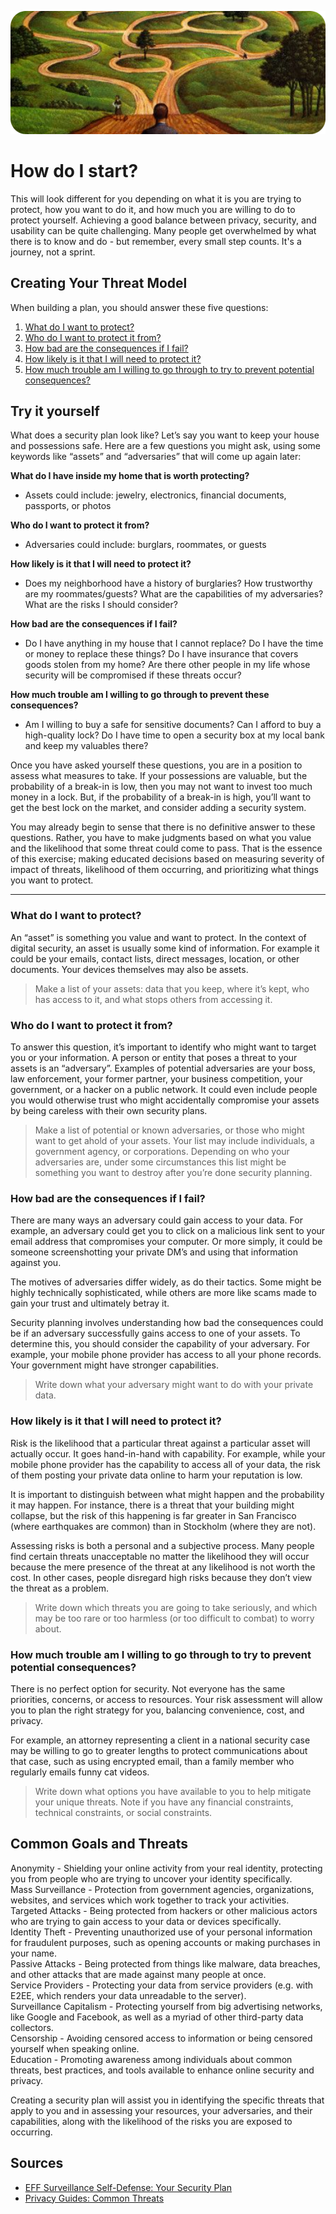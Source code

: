 ![Cover](../assets/journey.png)

# How do I start?

This will look different for you depending on what it is you are trying to protect, how you want to do it, and how much you are willing to do to protect yourself. Achieving a good balance between privacy, security, and usability can be quite challenging. Many people get overwhelmed by what there is to know and do - but remember, every small step counts. It's a journey, not a sprint.


## Creating Your Threat Model

When building a plan, you should answer these five questions:

1. [What do I want to protect?](#_1-what-do-i-want-to-protect)
2. [Who do I want to protect it from?](#_2-who-do-i-want-to-protect-it-from)
3. [How bad are the consequences if I fail?](#_3-how-bad-are-the-consequences-if-i-fail)
4. [How likely is it that I will need to protect it?](#_4-how-likely-is-it-that-i-will-need-to-protect-it)
5. [How much trouble am I willing to go through to try to prevent potential consequences?](#_5-how-much-trouble-am-i-willing-to-go-through-to-try-to-prevent-potential-consequences)

## Try it yourself

What does a security plan look like? Let’s say you want to keep your house and possessions safe. Here are a few questions you might ask, using some keywords like “assets” and “adversaries” that will come up again later:

**What do I have inside my home that is worth protecting?**
- Assets could include: jewelry, electronics, financial documents, passports, or photos

**Who do I want to protect it from?**
- Adversaries could include: burglars, roommates, or guests

**How likely is it that I will need to protect it?**
- Does my neighborhood have a history of burglaries? How trustworthy are my roommates/guests? What are the capabilities of my adversaries? What are the risks I should consider?

**How bad are the consequences if I fail?**
- Do I have anything in my house that I cannot replace? Do I have the time or money to replace these things? Do I have insurance that covers goods stolen from my home? Are there other people in my life whose security will be compromised if these threats occur?

**How much trouble am I willing to go through to prevent these consequences?**
- Am I willing to buy a safe for sensitive documents? Can I afford to buy a high-quality lock? Do I have time to open a security box at my local bank and keep my valuables there?

Once you have asked yourself these questions, you are in a position to assess what measures to take. If your possessions are valuable, but the probability of a break-in is low, then you may not want to invest too much money in a lock. But, if the probability of a break-in is high, you’ll want to get the best lock on the market, and consider adding a security system.

You may already begin to sense that there is no definitive answer to these questions. Rather, you have to make judgments based on what you value and the likelihood that some threat could come to pass. That is the essence of this exercise; making educated decisions based on measuring severity of impact of threats, likelihood of them occurring, and prioritizing what things you want to protect.

---

### What do I want to protect?
An “asset” is something you value and want to protect. In the context of digital security, an asset is usually some kind of information. For example it could be your emails, contact lists, direct messages, location, or other documents. Your devices themselves may also be assets.

> Make a list of your assets: data that you keep, where it’s kept, who has access to it, and what stops others from accessing it.
### Who do I want to protect it from?
To answer this question, it’s important to identify who might want to target you or your information. A person or entity that poses a threat to your assets is an “adversary”. Examples of potential adversaries are your boss, law enforcement, your former partner, your business competition, your government, or a hacker on a public network. It could even include people you would otherwise trust who might accidentally compromise your assets by being careless with their own security plans.

> Make a list of potential or known adversaries, or those who might want to get ahold of your assets. Your list may include individuals, a government agency, or corporations. Depending on who your adversaries are, under some circumstances this list might be something you want to destroy after you’re done security planning.
### How bad are the consequences if I fail?
There are many ways an adversary could gain access to your data. For example, an adversary could get you to click on a malicious link sent to your email address that compromises your computer. Or more simply, it could be someone screenshotting your private DM’s and using that information against you.

The motives of adversaries differ widely, as do their tactics. Some might be highly technically sophisticated, while others are more like scams made to gain your trust and ultimately betray it.

Security planning involves understanding how bad the consequences could be if an adversary successfully gains access to one of your assets. To determine this, you should consider the capability of your adversary. For example, your mobile phone provider has access to all your phone records. Your government might have stronger capabilities.

> Write down what your adversary might want to do with your private data.
### How likely is it that I will need to protect it?
Risk is the likelihood that a particular threat against a particular asset will actually occur. It goes hand-in-hand with capability. For example, while your mobile phone provider has the capability to access all of your data, the risk of them posting your private data online to harm your reputation is low.

It is important to distinguish between what might happen and the probability it may happen. For instance, there is a threat that your building might collapse, but the risk of this happening is far greater in San Francisco (where earthquakes are common) than in Stockholm (where they are not).

Assessing risks is both a personal and a subjective process. Many people find certain threats unacceptable no matter the likelihood they will occur because the mere presence of the threat at any likelihood is not worth the cost. In other cases, people disregard high risks because they don’t view the threat as a problem.

> Write down which threats you are going to take seriously, and which may be too rare or too harmless (or too difficult to combat) to worry about.
### How much trouble am I willing to go through to try to prevent potential consequences?
There is no perfect option for security. Not everyone has the same priorities, concerns, or access to resources. Your risk assessment will allow you to plan the right strategy for you, balancing convenience, cost, and privacy.

For example, an attorney representing a client in a national security case may be willing to go to greater lengths to protect communications about that case, such as using encrypted email, than a family member who regularly emails funny cat videos.

> Write down what options you have available to you to help mitigate your unique threats. Note if you have any financial constraints, technical constraints, or social constraints.

## Common Goals and Threats

<div class="flex items-center">
    <div><div class="i-mdi:anonymous color-purple" /></div>
    <div class="text-sm m-2 p-1"><span class="color-purple">Anonymity</span> - Shielding your online activity from your real identity, protecting you from people who are trying to uncover your identity specifically.</div>
</div>
<div class="flex items-center">
    <div><div class="i-mdi:eye-outline color-blue" /></div>
    <div class="text-sm m-2 p-1"><span class="color-blue">Mass Surveillance</span> - Protection from government agencies, organizations, websites, and services which work together to track your activities.</div>
</div>
<div class="flex items-center">
    <div><div class="i-mdi:target-account color-red" /></div>
    <div class="text-sm m-2 p-1"><span class="color-red">Targeted Attacks</span> - Being protected from hackers or other malicious actors who are trying to gain access to your data or devices specifically.</div>
</div>
<div class="flex items-center">
    <div><div class="i-mdi:account-search color-green" /></div>
    <div class="text-sm m-2 p-1"><span class="color-green">Identity Theft</span> - Preventing unauthorized use of your personal information for fraudulent purposes, such as opening accounts or making purchases in your name.</div>
</div>
<div class="flex items-center">
    <div><div class="i-mdi:bug-outline color-orange" /></div>
    <div class="text-sm m-2 p-1"><span class="color-orange">Passive Attacks</span> - Being protected from things like malware, data breaches, and other attacks that are made against many people at once.</div>
</div>
<div class="flex items-center">
    <div><div class="i-mdi:server-network color-teal" /></div>
    <div class="text-sm m-2 p-1"><span class="color-teal">Service Providers</span> - Protecting your data from service providers (e.g. with E2EE, which renders your data unreadable to the server).</div>
</div>
<div class="flex items-center">
    <div><div class="i-mdi:account-cash color-[#b6988c]" /></div>
    <div class="text-sm m-2 p-1"><span class="color-[#b6988c]">Surveillance Capitalism</span> - Protecting yourself from big advertising networks, like Google and Facebook, as well as a myriad of other third-party data collectors.</div>
</div>
<div class="flex items-center">
    <div><div class="i-mdi:close-outline color-gray" /></div>
    <div class="text-sm m-2 p-1"><span class="color-gray">Censorship</span> - Avoiding censored access to information or being censored yourself when speaking online.</div>
</div>
<div class="flex items-center">
    <div><div class="i-mdi:education-outline color-yellow" /></div>
    <div class="text-sm m-2 p-1"><span class="color-yellow">Education</span> - Promoting awareness among individuals about common threats, best practices, and tools available to enhance online security and privacy.</div>
</div>

Creating a security plan will assist you in identifying the specific threats that apply to you and in assessing your resources, your adversaries, and their capabilities, along with the likelihood of the risks you are exposed to occurring.

## Sources
- [EFF Surveillance Self-Defense: Your Security Plan](https://ssd.eff.org/module/your-security-plan)
- [Privacy Guides: Common Threats](https://www.privacyguides.org/en/basics/common-threats/)
